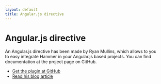 ```yaml
---
layout: default
title: Angular.js directive
---
```


# Angular.js directive

An Angular.js directive has been made by Ryan Mullins, which allows to you to easy integrate Hammer in your Angular.js 
based projects. You can find documentation at the project page on GitHub.

- [Get the plugin at GitHub](http://ryanmullins.github.io/angular-hammer/)
- [Read his blog article](http://ryanmullins.org/blog/2014/9/19/hammerjs-for-angularjs)
